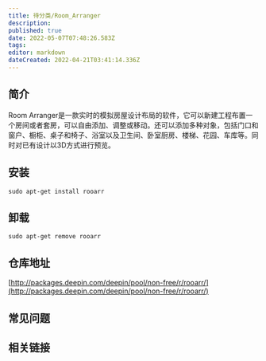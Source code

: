 ```yaml
---
title: 待分类/Room_Arranger
description: 
published: true
date: 2022-05-07T07:48:26.583Z
tags: 
editor: markdown
dateCreated: 2022-04-21T03:41:14.336Z
---
```


## 简介

Room Arranger是一款实时的模拟房屋设计布局的软件，它可以新建工程布置一个房间或者套房，可以自由添加、调整或移动。还可以添加多种对象，包括门口和窗户、橱柜、桌子和椅子、浴室以及卫生间、卧室厨房、楼梯、花园、车库等。同时对已有设计以3D方式进行预览。

## 安装

`sudo apt-get install rooarr`

## 卸载

`sudo apt-get remove rooarr`

## 仓库地址

[http://packages.deepin.com/deepin/pool/non-free/r/rooarr/](http://packages.deepin.com/deepin/pool/non-free/r/rooarr/)


## 常见问题


## 相关链接